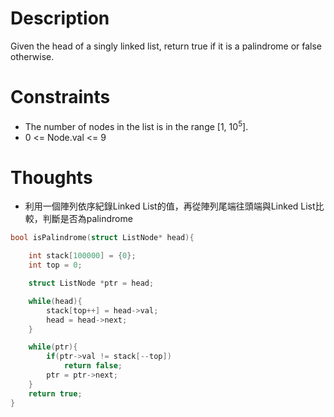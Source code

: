 # Description

Given the head of a singly linked list, return true if it is a palindrome or false otherwise.

# Constraints

- The number of nodes in the list is in the range [1, 10<sup>5</sup>].
- 0 <= Node.val <= 9

# Thoughts

- 利用一個陣列依序紀錄Linked List的值，再從陣列尾端往頭端與Linked List比較，判斷是否為palindrome
```c
bool isPalindrome(struct ListNode* head){

    int stack[100000] = {0};
    int top = 0;

    struct ListNode *ptr = head;

    while(head){
        stack[top++] = head->val;
        head = head->next;
    }

    while(ptr){
        if(ptr->val != stack[--top])
            return false;
        ptr = ptr->next;
    }
    return true;
}
```

